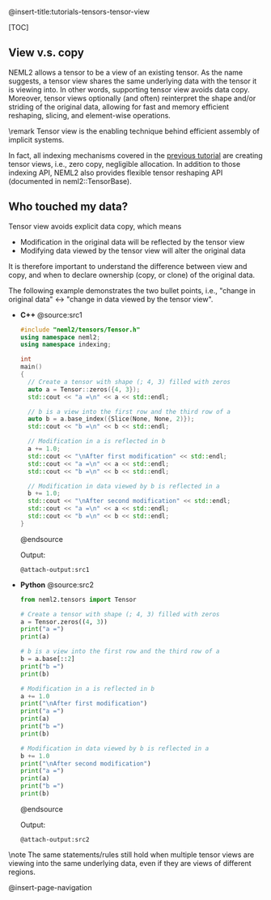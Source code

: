 @insert-title:tutorials-tensors-tensor-view

[TOC]

## View v.s. copy

NEML2 allows a tensor to be a view of an existing tensor. As the name suggests, a tensor view shares the same underlying data with the tensor it is viewing into. In other words, supporting tensor view avoids data copy. Moreover, tensor views optionally (and often) reinterpret the shape and/or striding of the original data, allowing for fast and memory efficient reshaping, slicing, and element-wise operations.

\remark
Tensor view is the enabling technique behind efficient assembly of implicit systems.

In fact, all indexing mechanisms covered in the [previous tutorial](#tutorials-tensors-indexing) are creating tensor views, i.e., zero copy, negligible allocation. In addition to those indexing API, NEML2 also provides flexible tensor reshaping API (documented in neml2::TensorBase).

## Who touched my data?

Tensor view avoids explicit data copy, which means
- Modification in the original data will be reflected by the tensor view
- Modifying data viewed by the tensor view will alter the original data

It is therefore important to understand the difference between view and copy, and when to declare ownership (copy, or clone) of the original data.

The following example demonstrates the two bullet points, i.e., "change in original data" <-> "change in data viewed by the tensor view".

<div class="tabbed">

- <b class="tab-title">C++</b>
  @source:src1
  ```cpp
  #include "neml2/tensors/Tensor.h"
  using namespace neml2;
  using namespace indexing;

  int
  main()
  {
    // Create a tensor with shape (; 4, 3) filled with zeros
    auto a = Tensor::zeros({4, 3});
    std::cout << "a =\n" << a << std::endl;

    // b is a view into the first row and the third row of a
    auto b = a.base_index({Slice(None, None, 2)});
    std::cout << "b =\n" << b << std::endl;

    // Modification in a is reflected in b
    a += 1.0;
    std::cout << "\nAfter first modification" << std::endl;
    std::cout << "a =\n" << a << std::endl;
    std::cout << "b =\n" << b << std::endl;

    // Modification in data viewed by b is reflected in a
    b += 1.0;
    std::cout << "\nAfter second modification" << std::endl;
    std::cout << "a =\n" << a << std::endl;
    std::cout << "b =\n" << b << std::endl;
  }
  ```
  @endsource

  Output:
  ```
  @attach-output:src1
  ```
- <b class="tab-title">Python</b>
  @source:src2
  ```python
  from neml2.tensors import Tensor

  # Create a tensor with shape (; 4, 3) filled with zeros
  a = Tensor.zeros((4, 3))
  print("a =")
  print(a)

  # b is a view into the first row and the third row of a
  b = a.base[::2]
  print("b =")
  print(b)

  # Modification in a is reflected in b
  a += 1.0
  print("\nAfter first modification")
  print("a =")
  print(a)
  print("b =")
  print(b)

  # Modification in data viewed by b is reflected in a
  b += 1.0
  print("\nAfter second modification")
  print("a =")
  print(a)
  print("b =")
  print(b)
  ```
  @endsource

  Output:
  ```
  @attach-output:src2
  ```

</div>

\note
The same statements/rules still hold when multiple tensor views are viewing into the same underlying data, even if they are views of different regions.

@insert-page-navigation
